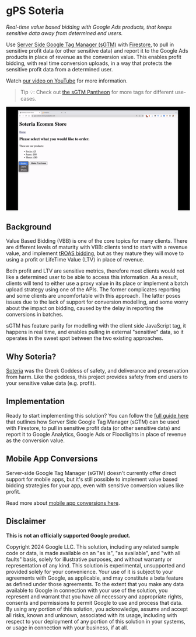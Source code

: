 # gPS Soteria

_Real-time value based bidding with Google Ads products, that keeps sensitive
data away from determined end users._

Use [Server Side Google Tag Manager (sGTM)](
https://developers.google.com/tag-platform/tag-manager/server-side) with
[Firestore](https://cloud.google.com/firestore), to pull in sensitive profit
data (or other sensitive data) and report it to the Google Ads products in place
of revenue as the conversion value. This enables profit bidding, with real time
conversion uploads, in a way that protects the sensitive profit data from a
determined user.

Watch [our video on YouTube](https://youtube.com/watch?v=wCJ7XvKs_Ak) for more
information.

> Tip 💡: Check out [the sGTM Pantheon](
    https://github.com/google-marketing-solutions/gps-sgtm-pantheon/tree/main)
for more tags for different use-cases.

![Demo gif](./docs/img/demo.gif)

## Background
Value Based Bidding (VBB) is one of the core topics for many clients. There are
different levels of maturity with VBB: clients tend to start with a revenue
value, and implement [tROAS bidding](
https://support.google.com/google-ads/answer/6268637?hl=en-GB), but as they
mature they will move to using a profit or LifeTime Value (LTV) in place of
revenue.

Both profit and LTV are sensitive metrics, therefore most clients would not like
a determined user to be able to access this information. As a result, clients
will tend to either use a proxy value in its place or implement a batch upload
strategy using one of the APIs. The former complicates reporting and some
clients are uncomfortable with this approach. The latter poses issues due to the
lack of support for conversion modelling, and some worry about the impact on
bidding, caused by the delay in reporting the conversions in batches.

sGTM has feature parity for modelling with the client side JavaScript tag, it
happens in real time, and enables pulling in external "sensitive" data, so it
operates in the sweet spot between the two existing approaches.

## Why Soteria?

[Soteria](https://en.wikipedia.org/wiki/Soteria_(mythology)) was the Greek
Goddess of safety, and deliverance and preservation from harm. Like the goddess,
this project provides safety from end users to your sensitive value data (e.g.
profit).

## Implementation
Ready to start implementing this solution? You can follow the
[full guide here](./docs/README.md) that outlines how Server Side Google Tag
Manager (sGTM) can be used with Firestore, to pull in sensitive profit data
(or other sensitive data) and report it to Google Analytics, Google Ads or
Floodlights in place of revenue as the conversion value.

## Mobile App Conversions
Server-side Google Tag Manager (sGTM) doesn't currently offer direct support for
mobile apps, but it's still possible to implement value based bidding strategies
for your app, even with sensitive conversion values like profit.

Read more about [mobile app conversions here](./docs/mobile-apps.md).

## Disclaimer
__This is not an officially supported Google product.__

Copyright 2024 Google LLC. This solution, including any related sample code or
data, is made available on an "as is", "as available", and "with all faults"
basis, solely for illustrative purposes, and without warranty or representation
of any kind. This solution is experimental, unsupported and provided solely for
your convenience. Your use of it is subject to your agreements with Google, as
applicable, and may constitute a beta feature as defined under those agreements.
To the extent that you make any data available to Google in connection with your
use of the solution, you represent and warrant that you have all necessary and
appropriate rights, consents and permissions to permit Google to use and process
that data. By using any portion of this solution, you acknowledge, assume and
accept all risks, known and unknown, associated with its usage, including with
respect to your deployment of any portion of this solution in your systems, or
usage in connection with your business, if at all.
